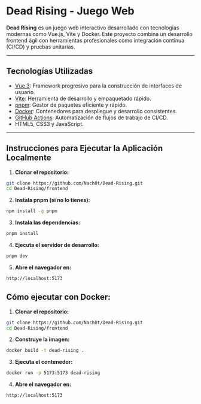 # Dead Rising - Juego Web

**Dead Rising** es un juego web interactivo desarrollado con tecnologías modernas como Vue.js, Vite y Docker. Este proyecto combina un desarrollo frontend ágil con herramientas profesionales como integración continua (CI/CD) y pruebas unitarias.

---

##  Tecnologías Utilizadas

- [Vue 3](https://vuejs.org/): Framework progresivo para la construcción de interfaces de usuario.
- [Vite](https://vitejs.dev/): Herramienta de desarrollo y empaquetado rápido.
- [pnpm](https://pnpm.io/): Gestor de paquetes eficiente y rápido.
- [Docker](https://www.docker.com/): Contenedores para despliegue y desarrollo consistentes.
- [GitHub Actions](https://github.com/features/actions): Automatización de flujos de trabajo de CI/CD.
- HTML5, CSS3 y JavaScript.

---

##  Instrucciones para Ejecutar la Aplicación Localmente

1. **Clonar el repositorio:**

```bash
git clone https://github.com/Nach0t/Dead-Rising.git
cd Dead-Rising/frontend
```
2. **Instala pnpm (si no lo tienes):**
```bash
npm install -g pnpm
```
3. **Instala las dependencias:**
```bash
pnpm install
```
4. **Ejecuta el servidor de desarrollo:**
```bash
pnpm dev
```
5. **Abre el navegador en:**
 ```bash
http://localhost:5173
 ```
## Cómo ejecutar con Docker:
1. **Clonar el repositorio:**

```bash
git clone https://github.com/Nach0t/Dead-Rising.git
cd Dead-Rising/frontend
```
2. **Construye la imagen:**
```bash
docker build -t dead-rising .
```
3. **Ejecuta el contenedor:**
```bash
docker run -p 5173:5173 dead-rising
```
4. **Abre el navegador en:**
```bash
http://localhost:5173
```






